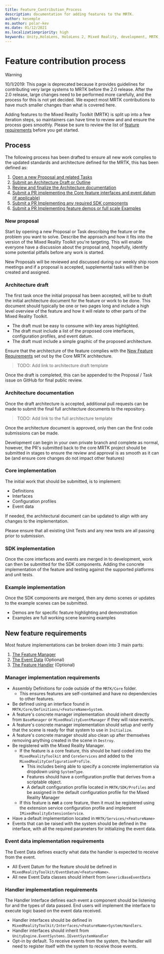 ```yaml
---
title: Feature_Contribution_Process
description: documentation for adding features to the MRTK.
author: kesemple
ms.author: polar-kev
ms.date: 01/12/2021
ms.localizationpriority: high
keywords: Unity,HoloLens, HoloLens 2, Mixed Reality, development, MRTK,
---
```


# Feature contribution process

> [!WARNING]
> 10/1/2019: This page is deprecated because it provides guidelines for contributing very large systems to MRTK before the 2.0 release. After the 2.0 release, large changes need to be performed more carefully, and the process for this is not yet decided. We expect most MRTK contributions to have much smaller changes than what is covered here.

Adding features to the Mixed Reality Toolkit (MRTK) is split up into a few iteration steps, so maintainers can have time to review and and ensure the process goes smoothly. Please be sure to review the list of [feature requirements](#new-feature-requirements) before you get started.

## Process

The following process has been drafted to ensure all new work complies to the updated standards and architecture defined for the MRTK, this has been defined as:

1. [Open a new Proposal and related Tasks](#new-proposal)
2. [Submit an Architecture Draft or Outline](#architecture-draft)
3. [Review and finalize the Architecture documentation](#architecture-documentation)
4. [Submit a PR implementing the Core feature interfaces and event datum (if applicable)](#core-implementation)
5. [Submit a PR Implementing any required SDK components](#sdk-implementation)
6. [Submit a PR Implementing feature demos or full scale Examples](#example-implementation)

### New proposal

Start by opening a new Proposal or Task describing the feature or the problem you want to solve. Describe the approach and how it fits into the version of the Mixed Reality Toolkit you're targeting. This will enable everyone have a discussion about the proposal and, hopefully, identify some potential pitfalls before any work is started.

New Proposals will be reviewed and discussed during our weekly ship room meetings and if a proposal is accepted, supplemental tasks will then be created and assigned.

### Architecture draft

The first task once the initial proposal has been accepted, will be to draft the initial architecture document for the feature or work to be done. This document should typically be one or two pages long and include a high level overview of the feature and how it will relate to other parts of the Mixed Reality Toolkit.

* The draft must be easy to consume with key areas highlighted.
* The draft must include a list of the proposed core interfaces, configuration profiles, and event datum.
* The draft must include a simple graphic of the proposed architecture.

Ensure that the architecture of the feature complies with the [New Feature Requirements](#new-feature-requirements) set out by the Core MRTK architecture.

>TODO: Add link to architecture draft template

Once the draft is completed, this can be appended to the Proposal / Task issue on GitHub for final public review.

### Architecture documentation

Once the draft architecture is accepted, additional pull requests can be made to submit the final full architecture documents to the repository.

>TODO: Add link to the full architecture template

Once the architecture document is approved, only then can the first code submissions can be made.

Development can begin in your own private branch and complete as normal, however, the PR's submitted back to the core MRTK project should be submitted in stages to ensure the review and approval is as smooth as it can be (and ensure core changes do not impact other features)

### Core implementation

The initial work that should be submitted, is to implement:

* Definitions
* Interfaces
* Configuration profiles
* Event data

If needed, the architectural document can be updated to align with any changes to the implementation.

Please ensure that all existing Unit Tests and any new tests are all passing prior to submission.

### SDK implementation

Once the core interfaces and events are merged in to development, work can then be submitted for the SDK components.  Adding the concrete implementation of the feature and testing against the supported platforms and unit tests.

### Example implementation

Once the SDK components are merged, then any demo scenes or updates to the example scenes can be submitted.

* Demos are for specific feature highlighting and demonstration
* Examples are full working scene learning examples

## New feature requirements

Most feature implementations can be broken down into 3 main parts:

1. [The Feature Manager](#manager-implementation-requirements)
2. [The Event Data](#event-data-implementation-requirements) (Optional)
3. [The Feature Handler](#handler-implementation-requirements) (Optional)

### Manager implementation requirements

* Assembly Definitions for code outside of the `MRTK/Core` folder.
  * This ensures features are self-contained and have no dependencies to other features.
* Be defined using an interface found in `MRTK/Core/Definitions/<FeatureName>System`.
* A feature's concrete manager implementation should inherit directly from `BaseManager` or `MixedRealityEventManager` if they will raise events.
* A feature's concrete manager implementation should setup and verify that the scene is ready for that system to use in `Initialize`.
* A feature's concrete manager should also clean up after themselves removing anything created in the scene in `Destroy`.
* Be registered with the Mixed Reality Manager.
  * If the feature is a core feature, this should be hard coded into the `MixedRealityToolkit` and `CoreServices` and added to the `MixedRealityConfigurationProfile`.
    * This includes being able to specify a concrete implementation via dropdown using `SystemType`.
    * Features should have a configuration profile that derives from a scriptable object.
    * A default configuration profile located in `MRTK/SDK/Profiles` and be assigned in the default configuration profile for the Mixed Reality Manager
  * If this feature is **not** a core feature, then it must be registered using the extension service configuration profile and implement `IMixedRealityExtensionService`.
* Have a default implementation located in `MRTK/Services/<FeatureName>`
* Events that can be raised with the system should be defined in the interface, with all the required parameters for initializing the event data.

### Event data implementation requirements

The Event Data defines exactly what data the handler is expected to receive from the event.

* All Event Datum for the feature should be defined in `MixedRealityToolkit/EventDatum/<FeatureName>`.
* All new Event Data classes should inherit from `GenericBaseEventData`

### Handler implementation requirements

The Handler Interface defines each event a component should be listening for and the types of data passed. End users will implement the interface to execute logic based on the event data received.

* Handler interfaces should be defined in `MixedRealityToolkit/Interfaces/<FeatureName>System/Handlers`.
* Handler interfaces should inherit from `UnityEngine.EventSystems.IEventSystemHandler`
* Opt-in by default. To receive events from the system, the handler will need to register itself with the system to receive those events.
